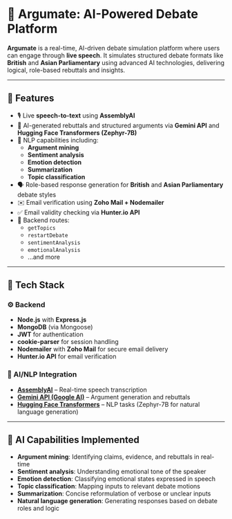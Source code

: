 # 🧠 Argumate: AI-Powered Debate Platform

**Argumate** is a real-time, AI-driven debate simulation platform where users can engage through **live speech**. It simulates structured debate formats like **British** and **Asian Parliamentary** using advanced AI technologies, delivering logical, role-based rebuttals and insights.

---

## 🚀 Features

- 🎙️ Live **speech-to-text** using **AssemblyAI**
- 🤖 AI-generated rebuttals and structured arguments via **Gemini API** and **Hugging Face Transformers (Zephyr-7B)**
- 🧠 NLP capabilities including:
  - **Argument mining**
  - **Sentiment analysis**
  - **Emotion detection**
  - **Summarization**
  - **Topic classification**
- 🗣️ Role-based response generation for **British** and **Asian Parliamentary** debate styles
- ✉️ Email verification using **Zoho Mail + Nodemailer**
- ✅ Email validity checking via **Hunter.io API**
- 🔧 Backend routes:
  - `getTopics`
  - `restartDebate`
  - `sentimentAnalysis`
  - `emotionalAnalysis`
  - ...and more

---

## 🧩 Tech Stack

### ⚙️ Backend
- **Node.js** with **Express.js**
- **MongoDB** (via Mongoose)
- **JWT** for authentication
- **cookie-parser** for session handling
- **Nodemailer** with **Zoho Mail** for secure email delivery
- **Hunter.io API** for email verification

### 🤖 AI/NLP Integration
- [**AssemblyAI**](https://www.assemblyai.com/) – Real-time speech transcription
- [**Gemini API (Google AI)**](https://ai.google.dev/) – Argument generation and rebuttals
- [**Hugging Face Transformers**](https://huggingface.co/docs/api-inference/) – NLP tasks (Zephyr-7B for natural language generation)

---

## 🧠 AI Capabilities Implemented

- **Argument mining**: Identifying claims, evidence, and rebuttals in real-time
- **Sentiment analysis**: Understanding emotional tone of the speaker
- **Emotion detection**: Classifying emotional states expressed in speech
- **Topic classification**: Mapping inputs to relevant debate motions
- **Summarization**: Concise reformulation of verbose or unclear inputs
- **Natural language generation**: Generating responses based on debate roles and logic
